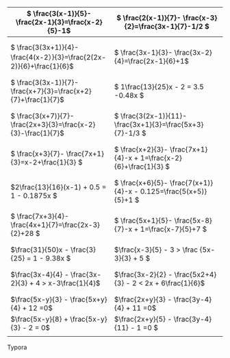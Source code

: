 

| $ \frac{3(x-1)}{5}- \frac{2x-1}{3}=\frac{x-2}{5}-1$          | $ \frac{2(x-1)}{7}- \frac{x-3}{2}=\frac{3x-1}{7}-1/2 $       |
| ------------------------------------------------------------ | ------------------------------------------------------------ |
|                                                              |                                                              |
|                                                              |                                                              |
| $ \frac{3(3x+1)}{4}- \frac{4(x-2）}{3}=\frac{2(2x-2)}{6}+\frac{1}{6}$ | $ \frac{3x-1}{3}- \frac{3x-2}{4}=\frac{2x-1}{6}+1$           |
|                                                              |                                                              |
|                                                              |                                                              |
| $ \frac{3(3x-1)}{7}- \frac{x+7}{3}=\frac{x+2}{7}+\frac{1}{7}$ | $ 1\frac{13}{25}x - 2 = 3.5 -0.48x $                         |
|                                                              |                                                              |
|                                                              |                                                              |
| $ \frac{3(x+7)}{7}- \frac{2x+3}{3}=\frac{x-2}{3}-\frac{1}{7}$ | $ \frac{3(2x-1)}{11}- \frac{3x+1}{3}=\frac{5x+3}{7}-1/3 $    |
|                                                              |                                                              |
|                                                              |                                                              |
| $ \frac{x+3}{7}- \frac{7x+1}{3}=x-2+\frac{1}{3} $            | $ \frac{x+2}{3}- \frac{7x+1}{4}-x + 1=\frac{x-2}{6}+\frac{1}{3} $ |
|                                                              |                                                              |
|                                                              |                                                              |
| $2\frac{13}{16}(x-1) + 0.5 = 1 - 0.1875x $                   | $ \frac{x+6}{5}- \frac{7(x+1)}{4}-x - 0.125=\frac{5(x+5)}{5}+1 $ |
|                                                              |                                                              |
|                                                              |                                                              |
| $ \frac{7x+3}{4}- \frac{4x+1}{7}=\frac{2x-3}{2}+28 $         | $ \frac{5x+1}{5}- \frac{5x-8}{7}-x + 1=\frac{x-7}{5}+7 $     |
|                                                              |                                                              |
|                                                              |                                                              |
| $\frac{31}{50}x - \frac{3}{25} = 1 - 9.38x $                 | $\frac{x-3}{5} - 3 > \frac {5x-3}{3} + 5 $                   |
|                                                              |                                                              |
|                                                              |                                                              |
| $\frac{3x-4}{4} - \frac{3x-2}{3} + 4 > x-3\frac{1}{4}$       | $\frac{3x-2}{2} - \frac{5x2+4}{3} - 2 < 2x + 6\frac{1}{6}$   |
|                                                              |                                                              |
|                                                              |                                                              |
| $\frac{5x-y}{3} - \frac{5x+y}{4} + 12 =0$                    | $\frac{2x+y}{3} - \frac{3y-4}{4} + 11 =0$                    |
| $\frac{5x-y}{8} + \frac{5x-y}{3} - 2 = 0$                    | $\frac{2x+y}{5} - \frac{3y-4}{11} - 1 =0 $                   |
|                                                              |                                                              |

Typora
